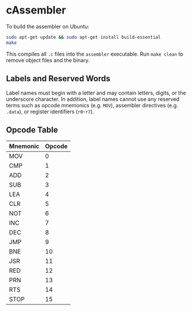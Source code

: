 # cAssembler

To build the assembler on Ubuntu:

```sh
sudo apt-get update && sudo apt-get install build-essential
make
```

This compiles all `.c` files into the `assembler` executable. Run `make clean` to remove object files and the binary.

## Labels and Reserved Words

Label names must begin with a letter and may contain letters, digits, or the
underscore character.  In addition, label names cannot use any reserved terms
such as opcode mnemonics (e.g. `MOV`), assembler directives (e.g. `.data`), or
register identifiers (`r0`-`r7`).

## Opcode Table

| Mnemonic | Opcode |
|----------|--------|
| MOV      | 0      |
| CMP      | 1      |
| ADD      | 2      |
| SUB      | 3      |
| LEA      | 4      |
| CLR      | 5      |
| NOT      | 6      |
| INC      | 7      |
| DEC      | 8      |
| JMP      | 9      |
| BNE      | 10     |
| JSR      | 11     |
| RED      | 12     |
| PRN      | 13     |
| RTS      | 14     |
| STOP     | 15     |
